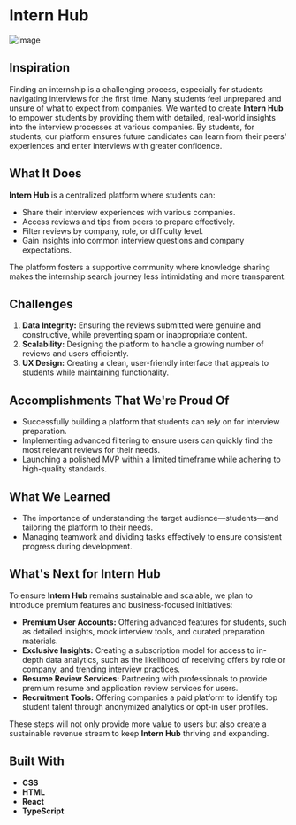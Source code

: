 # Intern Hub
![image](https://github.com/user-attachments/assets/145f9127-4982-436f-826b-6d7488bb5825)


## Inspiration
Finding an internship is a challenging process, especially for students navigating interviews for the first time. Many students feel unprepared and unsure of what to expect from companies. We wanted to create **Intern Hub** to empower students by providing them with detailed, real-world insights into the interview processes at various companies. By students, for students, our platform ensures future candidates can learn from their peers' experiences and enter interviews with greater confidence.

## What It Does
**Intern Hub** is a centralized platform where students can:
- Share their interview experiences with various companies.
- Access reviews and tips from peers to prepare effectively.
- Filter reviews by company, role, or difficulty level.
- Gain insights into common interview questions and company expectations.

The platform fosters a supportive community where knowledge sharing makes the internship search journey less intimidating and more transparent.

## Challenges
1. **Data Integrity:** Ensuring the reviews submitted were genuine and constructive, while preventing spam or inappropriate content.
2. **Scalability:** Designing the platform to handle a growing number of reviews and users efficiently.
3. **UX Design:** Creating a clean, user-friendly interface that appeals to students while maintaining functionality.

## Accomplishments That We're Proud Of
- Successfully building a platform that students can rely on for interview preparation.
- Implementing advanced filtering to ensure users can quickly find the most relevant reviews for their needs.
- Launching a polished MVP within a limited timeframe while adhering to high-quality standards.

## What We Learned
- The importance of understanding the target audience—students—and tailoring the platform to their needs.
- Managing teamwork and dividing tasks effectively to ensure consistent progress during development.

## What's Next for Intern Hub
To ensure **Intern Hub** remains sustainable and scalable, we plan to introduce premium features and business-focused initiatives:
- **Premium User Accounts:** Offering advanced features for students, such as detailed insights, mock interview tools, and curated preparation materials.
- **Exclusive Insights:** Creating a subscription model for access to in-depth data analytics, such as the likelihood of receiving offers by role or company, and trending interview practices.
- **Resume Review Services:** Partnering with professionals to provide premium resume and application review services for users.
- **Recruitment Tools:** Offering companies a paid platform to identify top student talent through anonymized analytics or opt-in user profiles.

These steps will not only provide more value to users but also create a sustainable revenue stream to keep **Intern Hub** thriving and expanding.

## Built With
- **CSS**
- **HTML**
- **React**
- **TypeScript**
